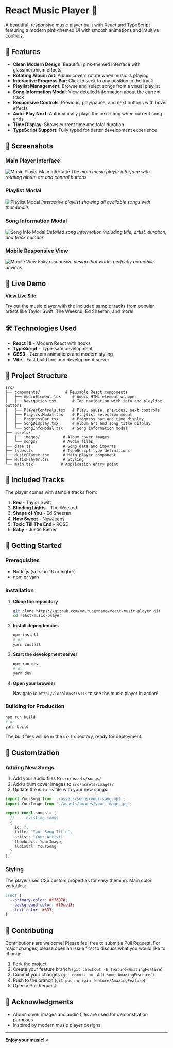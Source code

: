 # React Music Player 🎵

A beautiful, responsive music player built with React and TypeScript featuring a modern pink-themed UI with smooth animations and intuitive controls.

## 🌟 Features

- **Clean Modern Design**: Beautiful pink-themed interface with glassmorphism effects
- **Rotating Album Art**: Album covers rotate when music is playing
- **Interactive Progress Bar**: Click to seek to any position in the track
- **Playlist Management**: Browse and select songs from a visual playlist
- **Song Information Modal**: View detailed information about the current track
- **Responsive Controls**: Previous, play/pause, and next buttons with hover effects
- **Auto-Play Next**: Automatically plays the next song when current song ends
- **Time Display**: Shows current time and total duration
- **TypeScript Support**: Fully typed for better development experience

## 📸 Screenshots

### Main Player Interface
![Music Player Main Interface](./src/assets/Music-player.png)
*The main music player interface with rotating album art and control buttons*

### Playlist Modal
![Playlist Modal](./src/assets/Playlist.png)
*Interactive playlist showing all available songs with thumbnails*

### Song Information Modal
![Song Info Modal](./src/assets/song-information.png)
*Detailed song information including title, artist, duration, and track number*

### Mobile Responsive View
![Mobile View](./src/assets/Music-player-mobile.png)
*Fully responsive design that works perfectly on mobile devices*

## 🚀 Live Demo

**[View Live Site](-)**

Try out the music player with the included sample tracks from popular artists like Taylor Swift, The Weeknd, Ed Sheeran, and more!

## 🛠️ Technologies Used

- **React 18** - Modern React with hooks
- **TypeScript** - Type-safe development
- **CSS3** - Custom animations and modern styling
- **Vite** - Fast build tool and development server

## 📁 Project Structure

```
src/
├── components/           # Reusable React components
│   ├── AudioElement.tsx     # Audio HTML element wrapper
│   ├── Navigation.tsx       # Top navigation with info and playlist buttons
│   ├── PlayerControls.tsx   # Play, pause, previous, next controls
│   ├── PlaylistModal.tsx    # Playlist selection modal
│   ├── ProgressBar.tsx      # Progress bar and time display
│   ├── SongDisplay.tsx      # Album art and song title display
│   └── SongInfoModal.tsx    # Song information modal
├── assets/
│   ├── images/          # Album cover images
│   └── songs/           # Audio files
├── data.ts              # Song data and imports
├── types.ts             # TypeScript type definitions
├── MusicPlayer.tsx      # Main player component
├── MusicPlayer.css      # Styling
└── main.tsx            # Application entry point
```

## 🎵 Included Tracks

The player comes with sample tracks from:

1. **Red** - Taylor Swift
2. **Blinding Lights** - The Weeknd
3. **Shape of You** - Ed Sheeran
4. **How Sweet** - NewJeans
5. **Toxic Till The End** - ROSE
6. **Baby** - Justin Bieber

## 🚀 Getting Started

### Prerequisites

- Node.js (version 16 or higher)
- npm or yarn

### Installation

1. **Clone the repository**
   ```bash
   git clone https://github.com/yourusername/react-music-player.git
   cd react-music-player
   ```

2. **Install dependencies**
   ```bash
   npm install
   # or
   yarn install
   ```

3. **Start the development server**
   ```bash
   npm run dev
   # or
   yarn dev
   ```

4. **Open your browser**
   
   Navigate to `http://localhost:5173` to see the music player in action!

### Building for Production

```bash
npm run build
# or
yarn build
```

The built files will be in the `dist` directory, ready for deployment.

## 🎨 Customization

### Adding New Songs

1. Add your audio files to `src/assets/songs/`
2. Add album cover images to `src/assets/images/`
3. Update the `data.ts` file with your new songs:

```typescript
import YourSong from './assets/songs/your-song.mp3';
import YourImage from './assets/images/your-image.jpg';

export const songs = [
  // ... existing songs
  {
    id: 7,
    title: "Your Song Title",
    artist: "Your Artist",
    thumbnail: YourImage,
    audioUrl: YourSong
  }
];
```

### Styling

The player uses CSS custom properties for easy theming. Main color variables:

```css
:root {
  --primary-color: #ff6078;
  --background-color: #f9ccd3;
  --text-color: #333;
}
```

## 🤝 Contributing

Contributions are welcome! Please feel free to submit a Pull Request. For major changes, please open an issue first to discuss what you would like to change.

1. Fork the project
2. Create your feature branch (`git checkout -b feature/AmazingFeature`)
3. Commit your changes (`git commit -m 'Add some AmazingFeature'`)
4. Push to the branch (`git push origin feature/AmazingFeature`)
5. Open a Pull Request


## 🙏 Acknowledgments

- Album cover images and audio files are used for demonstration purposes
- Inspired by modern music player designs

---

**Enjoy your music! 🎶**